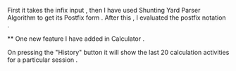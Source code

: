First it takes the infix input , then I have used Shunting Yard Parser Algorithm to get its Postfix form . After this , I evaluated the postfix notation .

** One new feature I have added in Calculator .

On pressing the "History" button it will show the last 20 calculation activities for a particular session .
